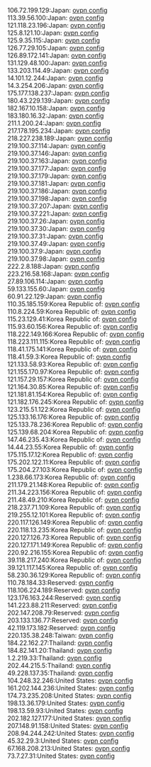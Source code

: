 106.72.199.129:Japan: [ovpn config](vpn/106_72_199_129.ovpn)  
113.39.56.100:Japan: [ovpn config](vpn/113_39_56_100.ovpn)  
121.118.23.196:Japan: [ovpn config](vpn/121_118_23_196.ovpn)  
125.8.121.10:Japan: [ovpn config](vpn/125_8_121_10.ovpn)  
125.9.35.115:Japan: [ovpn config](vpn/125_9_35_115.ovpn)  
126.77.29.105:Japan: [ovpn config](vpn/126_77_29_105.ovpn)  
126.89.172.141:Japan: [ovpn config](vpn/126_89_172_141.ovpn)  
131.129.48.100:Japan: [ovpn config](vpn/131_129_48_100.ovpn)  
133.203.114.49:Japan: [ovpn config](vpn/133_203_114_49.ovpn)  
14.101.12.244:Japan: [ovpn config](vpn/14_101_12_244.ovpn)  
14.3.254.206:Japan: [ovpn config](vpn/14_3_254_206.ovpn)  
175.177.138.237:Japan: [ovpn config](vpn/175_177_138_237.ovpn)  
180.43.229.139:Japan: [ovpn config](vpn/180_43_229_139.ovpn)  
182.167.10.158:Japan: [ovpn config](vpn/182_167_10_158.ovpn)  
183.180.16.32:Japan: [ovpn config](vpn/183_180_16_32.ovpn)  
211.1.200.24:Japan: [ovpn config](vpn/211_1_200_24.ovpn)  
217.178.195.234:Japan: [ovpn config](vpn/217_178_195_234.ovpn)  
218.227.238.189:Japan: [ovpn config](vpn/218_227_238_189.ovpn)  
219.100.37.114:Japan: [ovpn config](vpn/219_100_37_114.ovpn)  
219.100.37.146:Japan: [ovpn config](vpn/219_100_37_146.ovpn)  
219.100.37.163:Japan: [ovpn config](vpn/219_100_37_163.ovpn)  
219.100.37.177:Japan: [ovpn config](vpn/219_100_37_177.ovpn)  
219.100.37.179:Japan: [ovpn config](vpn/219_100_37_179.ovpn)  
219.100.37.181:Japan: [ovpn config](vpn/219_100_37_181.ovpn)  
219.100.37.186:Japan: [ovpn config](vpn/219_100_37_186.ovpn)  
219.100.37.198:Japan: [ovpn config](vpn/219_100_37_198.ovpn)  
219.100.37.207:Japan: [ovpn config](vpn/219_100_37_207.ovpn)  
219.100.37.221:Japan: [ovpn config](vpn/219_100_37_221.ovpn)  
219.100.37.26:Japan: [ovpn config](vpn/219_100_37_26.ovpn)  
219.100.37.30:Japan: [ovpn config](vpn/219_100_37_30.ovpn)  
219.100.37.31:Japan: [ovpn config](vpn/219_100_37_31.ovpn)  
219.100.37.49:Japan: [ovpn config](vpn/219_100_37_49.ovpn)  
219.100.37.9:Japan: [ovpn config](vpn/219_100_37_9.ovpn)  
219.100.37.98:Japan: [ovpn config](vpn/219_100_37_98.ovpn)  
222.2.8.188:Japan: [ovpn config](vpn/222_2_8_188.ovpn)  
223.216.58.168:Japan: [ovpn config](vpn/223_216_58_168.ovpn)  
27.89.106.114:Japan: [ovpn config](vpn/27_89_106_114.ovpn)  
59.133.155.60:Japan: [ovpn config](vpn/59_133_155_60.ovpn)  
60.91.22.129:Japan: [ovpn config](vpn/60_91_22_129.ovpn)  
110.35.185.159:Korea Republic of: [ovpn config](vpn/110_35_185_159.ovpn)  
110.8.224.59:Korea Republic of: [ovpn config](vpn/110_8_224_59.ovpn)  
115.23.129.41:Korea Republic of: [ovpn config](vpn/115_23_129_41.ovpn)  
115.93.60.156:Korea Republic of: [ovpn config](vpn/115_93_60_156.ovpn)  
118.222.149.166:Korea Republic of: [ovpn config](vpn/118_222_149_166.ovpn)  
118.223.111.115:Korea Republic of: [ovpn config](vpn/118_223_111_115.ovpn)  
118.41.175.141:Korea Republic of: [ovpn config](vpn/118_41_175_141.ovpn)  
118.41.59.3:Korea Republic of: [ovpn config](vpn/118_41_59_3.ovpn)  
121.133.58.93:Korea Republic of: [ovpn config](vpn/121_133_58_93.ovpn)  
121.155.170.97:Korea Republic of: [ovpn config](vpn/121_155_170_97.ovpn)  
121.157.29.157:Korea Republic of: [ovpn config](vpn/121_157_29_157.ovpn)  
121.164.30.85:Korea Republic of: [ovpn config](vpn/121_164_30_85.ovpn)  
121.181.81.154:Korea Republic of: [ovpn config](vpn/121_181_81_154.ovpn)  
121.182.176.245:Korea Republic of: [ovpn config](vpn/121_182_176_245.ovpn)  
123.215.51.122:Korea Republic of: [ovpn config](vpn/123_215_51_122.ovpn)  
125.133.16.176:Korea Republic of: [ovpn config](vpn/125_133_16_176.ovpn)  
125.133.78.236:Korea Republic of: [ovpn config](vpn/125_133_78_236.ovpn)  
125.139.68.204:Korea Republic of: [ovpn config](vpn/125_139_68_204.ovpn)  
147.46.235.43:Korea Republic of: [ovpn config](vpn/147_46_235_43.ovpn)  
14.44.23.55:Korea Republic of: [ovpn config](vpn/14_44_23_55.ovpn)  
175.115.17.12:Korea Republic of: [ovpn config](vpn/175_115_17_12.ovpn)  
175.202.122.11:Korea Republic of: [ovpn config](vpn/175_202_122_11.ovpn)  
175.204.27.103:Korea Republic of: [ovpn config](vpn/175_204_27_103.ovpn)  
1.238.66.173:Korea Republic of: [ovpn config](vpn/1_238_66_173.ovpn)  
211.179.21.148:Korea Republic of: [ovpn config](vpn/211_179_21_148.ovpn)  
211.34.223.156:Korea Republic of: [ovpn config](vpn/211_34_223_156.ovpn)  
211.48.49.210:Korea Republic of: [ovpn config](vpn/211_48_49_210.ovpn)  
218.237.71.109:Korea Republic of: [ovpn config](vpn/218_237_71_109.ovpn)  
219.255.12.101:Korea Republic of: [ovpn config](vpn/219_255_12_101.ovpn)  
220.117.126.149:Korea Republic of: [ovpn config](vpn/220_117_126_149.ovpn)  
220.118.13.235:Korea Republic of: [ovpn config](vpn/220_118_13_235.ovpn)  
220.127.126.73:Korea Republic of: [ovpn config](vpn/220_127_126_73.ovpn)  
220.127.171.149:Korea Republic of: [ovpn config](vpn/220_127_171_149.ovpn)  
220.92.216.155:Korea Republic of: [ovpn config](vpn/220_92_216_155.ovpn)  
39.118.217.240:Korea Republic of: [ovpn config](vpn/39_118_217_240.ovpn)  
39.121.117.145:Korea Republic of: [ovpn config](vpn/39_121_117_145.ovpn)  
58.230.36.129:Korea Republic of: [ovpn config](vpn/58_230_36_129.ovpn)  
110.78.184.33:Reserved: [ovpn config](vpn/110_78_184_33.ovpn)  
118.106.224.189:Reserved: [ovpn config](vpn/118_106_224_189.ovpn)  
123.176.163.244:Reserved: [ovpn config](vpn/123_176_163_244.ovpn)  
141.223.88.211:Reserved: [ovpn config](vpn/141_223_88_211.ovpn)  
202.147.208.79:Reserved: [ovpn config](vpn/202_147_208_79.ovpn)  
203.133.136.77:Reserved: [ovpn config](vpn/203_133_136_77.ovpn)  
42.119.173.182:Reserved: [ovpn config](vpn/42_119_173_182.ovpn)  
220.135.38.248:Taiwan: [ovpn config](vpn/220_135_38_248.ovpn)  
184.22.162.27:Thailand: [ovpn config](vpn/184_22_162_27.ovpn)  
184.82.141.20:Thailand: [ovpn config](vpn/184_82_141_20.ovpn)  
1.2.219.33:Thailand: [ovpn config](vpn/1_2_219_33.ovpn)  
202.44.215.5:Thailand: [ovpn config](vpn/202_44_215_5.ovpn)  
49.228.137.35:Thailand: [ovpn config](vpn/49_228_137_35.ovpn)  
104.248.32.246:United States: [ovpn config](vpn/104_248_32_246.ovpn)  
161.202.144.236:United States: [ovpn config](vpn/161_202_144_236.ovpn)  
174.73.235.208:United States: [ovpn config](vpn/174_73_235_208.ovpn)  
198.13.36.179:United States: [ovpn config](vpn/198_13_36_179.ovpn)  
198.13.59.93:United States: [ovpn config](vpn/198_13_59_93.ovpn)  
202.182.127.177:United States: [ovpn config](vpn/202_182_127_177.ovpn)  
207.148.91.158:United States: [ovpn config](vpn/207_148_91_158.ovpn)  
208.94.244.242:United States: [ovpn config](vpn/208_94_244_242.ovpn)  
45.32.29.3:United States: [ovpn config](vpn/45_32_29_3.ovpn)  
67.168.208.213:United States: [ovpn config](vpn/67_168_208_213.ovpn)  
73.7.27.31:United States: [ovpn config](vpn/73_7_27_31.ovpn)  
